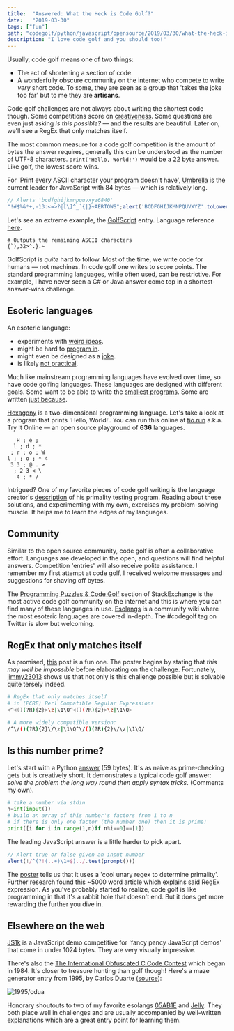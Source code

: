 ```yaml
---
title:  "Answered: What the Heck is Code Golf?"
date:   "2019-03-30"
tags: ["fun"]
path: "codegolf/python/javascript/opensource/2019/03/30/what-the-heck-is-code-golf.html"
description: "I love code golf and you should too!"
---
```


Usually, code golf means one of two things:

- The act of shortening a section of code.
- A wonderfully obscure community on the internet who compete to write _very_ short code. To some, they are seen as a group that 'takes the joke too far' but to me they are **artisans**.

Code golf challenges are not always about writing the shortest code though. Some competitions score on [creativeness](https://codegolf.stackexchange.com/questions/21835/most-creative-way-to-display-42). Some questions are even just asking _is this possible?_ — and the results are beautiful. Later on, we'll see a RegEx that only matches itself.

The most common measure for a code golf competition is the amount of bytes the answer requires, generally this can be understood as the number of UTF-8 characters. `print('Hello, World!')` would be a 22 byte answer. Like golf, the lowest score wins.

For 'Print every ASCII character your program doesn't have', [Umbrella](https://codegolf.stackexchange.com/a/15497/78322) is the current leader for JavaScript with 84 bytes — which is relatively long.

```javascript
// Alerts 'bcdfghijkmnpquvxyz6840'
"!#$%&*+,-13:<=>?@[\]^_`{|}~AERTOWS";alert('BCDFGHIJKMNPQUVXYZ'.toLowerCase()+95*72)
```

Let's see an extreme example, the [GolfScript](https://codegolf.stackexchange.com/a/12376/78322) entry. Language reference [here](http://www.golfscript.com/golfscript/quickref.html).

```golfscript
# Outputs the remaining ASCII characters
{`),32>^.}.~
```

GolfScript is _quite_ hard to follow. Most of the time, we write code for humans — not machines. In code golf one writes to score points. The standard programming languages, while often used, can be restrictive. For example, I have never seen a C# or Java answer come top in a shortest-answer-wins challenge.

## Esoteric languages

An esoteric language:

- experiments with [weird ideas](https://esolangs.org/wiki/Hexagony).
- might be hard to [program in](https://esolangs.org/wiki/Unreadable).
- might even be designed as a [joke](https://esolangs.org/wiki/Brainfuck).
- is likely [not practical](https://esolangs.org/wiki/JSFuck).

Much like mainstream programming languages have evolved over time, so have code golfing languages. These languages are designed with different goals. Some want to be able to write the [smallest programs](https://esolangs.org/wiki/Pyth). Some are written [just because](http://esolangs.org/wiki/Shakespeare).

[Hexagony](https://github.com/m-ender/hexagony) is a two-dimensional programming language. Let's take a look at a program that prints 'Hello, World!'. You can run this online at [tio.run](https://tio.run/##y0itSEzPz6v8/19BQcFDwVohVcGaS0EhB8hKAWItLiBRBMT5QBzOBRKGsLUUTLgUjIHQWsFBQU/BDqjHWsEIyLdRiAGyFUzAavT//wcA) a.k.a. Try It Online — an open source playground of **636** languages.

```hexgony
   H ; e ;
  l ; d ; *
 ; r ; o ; W
l ; ; o ; * 4
 3 3 ; @ . >
  ; 2 3 < \
   4 ; * /
```

Intrigued? One of my favorite pieces of code golf writing is the language creator's [description](https://codegolf.stackexchange.com/a/57706/78322) of his primality testing program. Reading about these solutions, and experimenting with my own, exercises my problem-solving muscle. It helps me to learn the edges of my languages.

## Community

Similar to the open source community, code golf is often a collaborative effort. Languages are developed in the open, and questions will find helpful answers. Competition 'entries' will also receive polite assistance. I remember my first attempt at code golf, I received welcome messages and suggestions for shaving off bytes.

The [Programming Puzzles & Code Golf](https://codegolf.stackexchange.com/) section of StackExchange is the most active code golf community on the internet and this is where you can find many of these languages in use. [Esolangs](https://esolangs.org/wiki/Main_Page) is a community wiki where the most esoteric languages are covered in-depth. The #codegolf tag on Twitter is slow but welcoming.

## RegEx that only matches itself

As promised, [this](https://codegolf.stackexchange.com/questions/28821/regex-that-only-matches-itself) post is a fun one. The poster begins by stating that _this may well be impossible_ before elaborating on the challenge. Fortunately, [jimmy23013](https://codegolf.stackexchange.com/users/25180/jimmy23013) shows us that not only is this challenge possible but is solvable quite tersely indeed.

```bash
# RegEx that only matches itself
# in (PCRE) Perl Compatible Regular Expressions
<^<()(?R){2}>\z|\1\Q^<()(?R){2}>\z|\1\Q>

# A more widely compatible version:
/^\/()(?R){2}\/\z|\1\Q^\/()(?R){2}\/\z|\1\Q/
```

## Is this number prime?

Let's start with a Python [answer](https://codegolf.stackexchange.com/a/57650/78322) (59 bytes). It's as naive as prime-checking gets but is creatively short. It demonstrates a typical code golf answer: _solve the problem the long way round then apply syntax tricks_. (Comments my own).

```python
# take a number via stdin
n=int(input())
# build an array of this number's factors from 1 to n
# if there is only one factor (the number one) then it is prime!
print([i for i in range(1,n)if n%i==0]==[1])
```

The leading JavaScript answer is a little harder to pick apart.

```javascript
// Alert true or false given an input number
alert(!/^(?!(..+)\1+$)../.test(prompt()))
```

The [poster](https://codegolf.stackexchange.com/a/57692/78322) tells us that it uses a 'cool unary regex to determine primality'. Further research found [this](https://iluxonchik.github.io/regular-expression-check-if-number-is-prime/) ~5000 word article which explains said RegEx expression. As you've probably started to realize, code golf is like programming in that it's a rabbit hole that doesn't end. But it does get more rewarding the further you dive in.

## Elsewhere on the web

[JS1k](https://js1k.com/) is a JavaScript demo competitive for 'fancy pancy JavaScript demos' that come in under 1024 bytes. They are very visually impressive.

There's also the [The International Obfuscated C Code Contest](https://www.ioccc.org/) which began in 1984. It's closer to treasure hunting than golf though! Here's a maze generator entry from 1995, by Carlos Duarte ([source](https://www.ioccc.org/years.html#1995_cdua)):

![1995/cdua](c-maze.png)

Honorary shoutouts to two of my favorite esolangs [05AB1E](https://github.com/Adriandmen/05AB1E) and [Jelly](https://github.com/DennisMitchell/jellylanguage). They both place well in challenges and are usually accompanied by well-written explanations which are a great entry point for learning them.
